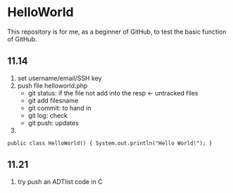 # HelloWorld
This repository is for me, as a beginner of GitHub, to test the basic function of GitHub.
## 11.14
1. set username/email/SSH key
2. push file helloworld.php
    - git status: if the file not add into the resp <- untracked files
    - git add filesname
    - git commit: to hand in
    - git log: check
    - git push: updates
3.
`
public class HelloWorld()
{
  System.out.println("Hello World!");
}
`
## 11.21
1. try push an ADTlist code in C
